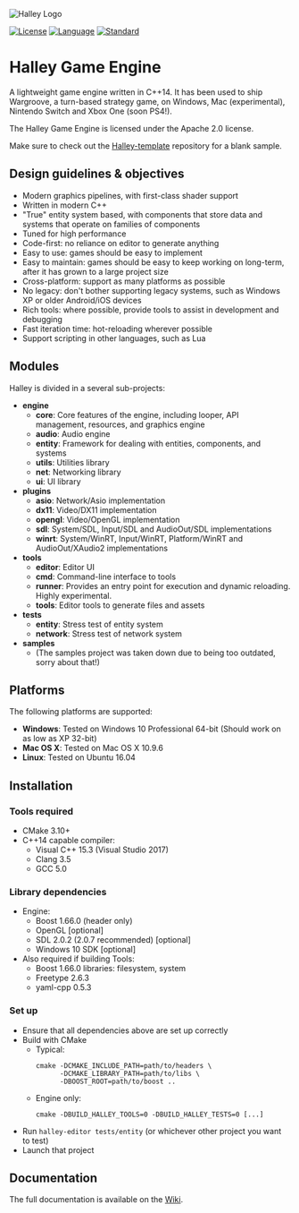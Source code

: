 ![Halley Logo](http://higherorderfun.com/stuff/halley/halley_scarlet.png)

[![License](https://img.shields.io/badge/license-Apache%202.0-brightgreen.svg)](https://en.wikipedia.org/wiki/C%2B%2B14)
[![Language](https://img.shields.io/badge/language-C++-blue.svg)](https://isocpp.org/)
[![Standard](https://img.shields.io/badge/c%2B%2B-14-blue.svg)](https://en.wikipedia.org/wiki/C%2B%2B14)

# Halley Game Engine
A lightweight game engine written in C++14. It has been used to ship Wargroove, a turn-based strategy game, on Windows, Mac (experimental), Nintendo Switch and Xbox One (soon PS4!).

The Halley Game Engine is licensed under the Apache 2.0 license.

Make sure to check out the [Halley-template](https://github.com/amzeratul/halley-template) repository for a blank sample.

## Design guidelines & objectives
* Modern graphics pipelines, with first-class shader support
* Written in modern C++
* "True" entity system based, with components that store data and systems that operate on families of components
* Tuned for high performance
* Code-first: no reliance on editor to generate anything
* Easy to use: games should be easy to implement
* Easy to maintain: games should be easy to keep working on long-term, after it has grown to a large project size
* Cross-platform: support as many platforms as possible
* No legacy: don't bother supporting legacy systems, such as Windows XP or older Android/iOS devices
* Rich tools: where possible, provide tools to assist in development and debugging
* Fast iteration time: hot-reloading wherever possible
* Support scripting in other languages, such as Lua

## Modules
Halley is divided in a several sub-projects:
* **engine**
  * **core**: Core features of the engine, including looper, API management, resources, and graphics engine
  * **audio**: Audio engine
  * **entity**: Framework for dealing with entities, components, and systems
  * **utils**: Utilities library
  * **net**: Networking library
  * **ui**: UI library
* **plugins**
  * **asio**: Network/Asio implementation
  * **dx11**: Video/DX11 implementation
  * **opengl**: Video/OpenGL implementation
  * **sdl**: System/SDL, Input/SDL and AudioOut/SDL implementations
  * **winrt**: System/WinRT, Input/WinRT, Platform/WinRT and AudioOut/XAudio2 implementations
* **tools**
  * **editor**: Editor UI
  * **cmd**: Command-line interface to tools
  * **runner**: Provides an entry point for execution and dynamic reloading. Highly experimental.
  * **tools**: Editor tools to generate files and assets
* **tests**
  * **entity**: Stress test of entity system
  * **network**: Stress test of network system
* **samples**
  * (The samples project was taken down due to being too outdated, sorry about that!)

## Platforms
The following platforms are supported:
* **Windows**: Tested on Windows 10 Professional 64-bit (Should work on as low as XP 32-bit)
* **Mac OS X**: Tested on Mac OS X 10.9.6
* **Linux**: Tested on Ubuntu 16.04

## Installation

### Tools required
* CMake 3.10+
* C++14 capable compiler:
  * Visual C++ 15.3 (Visual Studio 2017)
  * Clang 3.5
  * GCC 5.0

### Library dependencies
* Engine:
  * Boost 1.66.0 (header only)
  * OpenGL [optional]
  * SDL 2.0.2 (2.0.7 recommended) [optional]
  * Windows 10 SDK [optional]
* Also required if building Tools:
  * Boost 1.66.0 libraries: filesystem, system
  * Freetype 2.6.3
  * yaml-cpp 0.5.3

### Set up
* Ensure that all dependencies above are set up correctly
* Build with CMake
  * Typical:  
     ```
     cmake -DCMAKE_INCLUDE_PATH=path/to/headers \
           -DCMAKE_LIBRARY_PATH=path/to/libs \
           -DBOOST_ROOT=path/to/boost ..
     ```
  * Engine only:
    ```
    cmake -DBUILD_HALLEY_TOOLS=0 -DBUILD_HALLEY_TESTS=0 [...]
    ```
* Run `halley-editor tests/entity` (or whichever other project you want to test)
* Launch that project

## Documentation
The full documentation is available on the [Wiki](https://github.com/amzeratul/halley/wiki).
